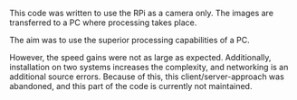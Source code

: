 This code was written to use the RPi as a camera only.
The images are transferred to a PC where processing takes place.

The aim was to use the superior processing capabilities of a PC.

However, the speed gains were not as large as expected.
Additionally, installation on two systems increases the complexity, and networking is an additional source errors.
Because of this, this client/server-approach was abandoned, and this part of the code is currently not maintained.